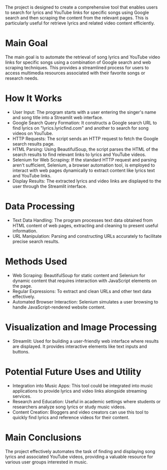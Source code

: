 The project is designed to create a comprehensive tool that enables users to search for lyrics and YouTube links for specific songs using Google search and then scraping the content from the relevant pages. This is particularly useful for retrieve lyrics and related video content efficiently.
# Main Goal
The main goal is to automate the retrieval of song lyrics and YouTube video links for specific songs using a combination of Google search and web scraping techniques. This provides a streamlined process for users to access multimedia resources associated with their favorite songs or research needs.

# How It Works
 - User Input: The program starts with a user entering the singer's name and song title into a Streamlit web interface.
 - Google Search Query Formation: It constructs a Google search URL to find lyrics on "lyrics.lyricfind.com" and another to search for song videos on YouTube.
 - HTTP Requests: The script sends an HTTP request to fetch the Google search results page.
 - HTML Parsing: Using BeautifulSoup, the script parses the HTML of the search results to find relevant links to lyrics and YouTube videos.
 - Selenium for Web Scraping: If the standard HTTP request and parsing aren't sufficient, Selenium, a browser automation tool, is employed to interact with web pages dynamically to extract content like lyrics text and YouTube links.
 - Display Results: The extracted lyrics and video links are displayed to the user through the Streamlit interface.
# Data Processing
 - Text Data Handling: The program processes text data obtained from HTML content of web pages, extracting and cleaning to present useful information.
 - URL Manipulation: Parsing and constructing URLs accurately to facilitate precise search results.
# Methods Used
- Web Scraping: BeautifulSoup for static content and Selenium for dynamic content that requires interaction with JavaScript elements on the page.
 - Regular Expressions: To extract and clean URLs and other text data effectively.
 - Automated Browser Interaction: Selenium simulates a user browsing to handle JavaScript-rendered website content.
# Visualization and Image Processing
 - Streamlit: Used for building a user-friendly web interface where results are displayed. It provides interactive elements like text inputs and buttons.
# Potential Future Uses and Utility
- Integration into Music Apps: This tool could be integrated into music applications to provide lyrics and video links alongside streaming services.
 - Research and Education: Useful in academic settings where students or researchers analyze song lyrics or study music videos.
 - Content Creation: Bloggers and video creators can use this tool to quickly find lyrics and reference videos for their content.
# Main Conclusions
The project effectively automates the task of finding and displaying song lyrics and associated YouTube videos, providing a valuable resource for various user groups interested in music.

